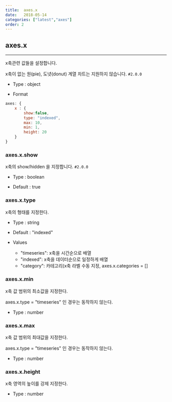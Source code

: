 ```yaml
---
title:  axes.x
date:   2018-05-14
categories: ["latest","axes"]
order: 2
---
```


## axes.x
---

x축관련 값들을 설정합니다.

x축이 없는 원(pie), 도녓(donut) 계열 차트는 지원하지 않습니다.
`#2.0.0`

* Type : object

* Format
```javascript
axes: {
	x : {
		show:false,
		type: "indexed",
		max: 10,
		min: 1,
		height: 20
	}
}
```

### axes.x.show

x축의 show/hidden 을 지정합니다.
`#2.0.0`

* Type : boolean

* Default : true


### axes.x.type

x축의 형태를 지정한다.

* Type : string

* Default : "indexed"

* Values
  * "timeseries": x축을 시간순으로 배열
  * "indexed": x축을 데이터순으로 일정하게 배열
  * "category": 카테고리(x축 라벨 수동 지정, axes.x.categories = []

### axes.x.min

x축 값 범위의 최소값을 지정한다.

axes.x.type = "timeseries" 인 경우는 동작하지 않는다.

* Type : number


### axes.x.max

x축 값 범위의 최대값을 지정한다.

axes.x.type = "timeseries" 인 경우는 동작하지 않는다.

* Type : number

### axes.x.height

x축 영역의 높이를 강제 지정한다.

* Type : number

